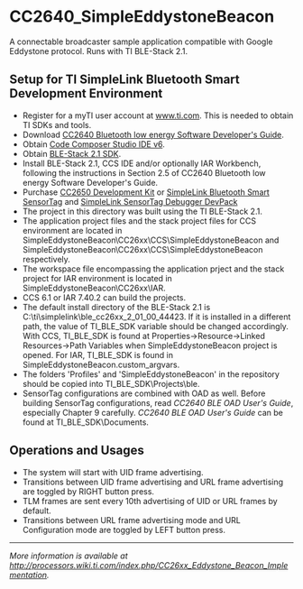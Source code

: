 # CC2640_SimpleEddystoneBeacon
A connectable broadcaster sample application compatible with Google Eddystone protocol. Runs with TI BLE-Stack 2.1.

## Setup for TI SimpleLink Bluetooth Smart Development Environment
* Register for a myTI user account at www.ti.com. This is needed to obtain TI SDKs and tools.
* Download [CC2640 Bluetooth low energy Software Developer's Guide](www.ti.com/litv/pdf/swru393).
* Obtain [Code Composer Studio IDE v6](http://www.ti.com/tool/ccstudio).
* Obtain [BLE-Stack 2.1 SDK](http://www.ti.com/tool/ble-stack).
* Install BLE-Stack 2.1, CCS IDE and/or optionally IAR Workbench, following the instructions in Section 2.5 of CC2640 Bluetooth low energy Software Developer's Guide.
* Purchase [CC2650 Development Kit](http://www.ti.com/tool/CC2650DK) or [SimpleLink Bluetooth Smart SensorTag](http://www.ti.com/tool/cc2650stk) and [SimpleLink SensorTag Debugger DevPack](http://www.ti.com/tool/cc-devpack-debug)
* The project in this directory was built using the TI BLE-Stack 2.1.
* The application project files and the stack project files for CCS environment are located in SimpleEddystoneBeacon\CC26xx\CCS\SimpleEddystoneBeacon and SimpleEddystoneBeacon\CC26xx\CCS\SimpleEddystoneBeacon respectively.
* The workspace file encompassing the application prject and the stack project for IAR environment is located in SimpleEddystoneBeacon\CC26xx\IAR.
* CCS 6.1 or IAR 7.40.2 can build the projects.
* The default install directory of the BLE-Stack 2.1 is C:\ti\simplelink\ble_cc26xx_2_01_00_44423.
  If it is installed in a different path, the value of TI_BLE_SDK variable should be changed accordingly. With CCS, TI_BLE_SDK is found at Properties->Resource->Linked Resources->Path Variables when SimpleEddystoneBeacon project is opened. For IAR, TI_BLE_SDK is found in SimpleEddystoneBeacon.custom_argvars.
* The folders 'Profiles' and 'SimpleEddystoneBeacon' in the repository should be copied into TI_BLE_SDK\Projects\ble\.
* SensorTag configurations are combined with OAD as well. Before building SensorTag configurations, read *CC2640 BLE OAD User's Guide*, especially Chapter 9 carefully. *CC2640 BLE OAD User's Guide* can be found at TI_BLE_SDK\Documents.

## Operations and Usages
* The system will start with UID frame advertising.
* Transitions between UID frame advertising and URL frame advertising are toggled by RIGHT button press.
* TLM frames are sent every 10th advertising of UID or URL frames by default.
* Transitions between URL frame advertising mode and URL Configuration mode are toggled by LEFT button press.

---
_More information is available at http://processors.wiki.ti.com/index.php/CC26xx_Eddystone_Beacon_Implementation._
